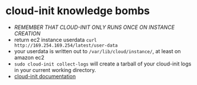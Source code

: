 # cloud-init knowledge bombs

- *REMEMBER THAT CLOUD-INIT ONLY RUNS ONCE ON INSTANCE CREATION*
- return ec2 instance userdata `curl http://169.254.169.254/latest/user-data`
- your userdata is written out to `/var/lib/cloud/instance/`, at least on amazon ec2
- `sudo cloud-init collect-logs` will create a tarball of your cloud-init logs in your current working directory.
- [cloud-init documentation](https://cloudinit.readthedocs.io/en/latest/)
